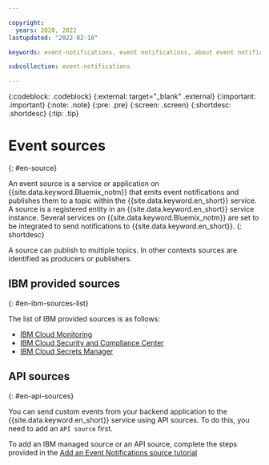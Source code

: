 ```yaml
---

copyright:
  years: 2020, 2022
lastupdated: "2022-02-18"

keywords: event-notifications, event notifications, about event notifications

subcollection: event-notifications

---
```


{:codeblock: .codeblock}
{:external: target="_blank" .external}
{:important: .important}
{:note: .note}
{:pre: .pre}
{:screen: .screen}
{:shortdesc: .shortdesc}
{:tip: .tip}



# Event sources
{: #en-source}

An event source is a service or application on {{site.data.keyword.Bluemix_notm}} that emits event notifications and publishes them to a topic within the {{site.data.keyword.en_short}} service. A source is a registered entity in an {{site.data.keyword.en_short}} service instance. Several services on {{site.data.keyword.Bluemix_notm}} are set to be integrated to send notifications to {{site.data.keyword.en_short}}.
{: shortdesc}

A source can publish to multiple topics. In other contexts sources are identified as producers or publishers.

## IBM provided sources
{: #en-ibm-sources-list}

The list of IBM provided sources is as follows:
- [IBM Cloud Monitoring](https://cloud.ibm.com/catalog/services/ibm-cloud-monitoring?callback=%2Fobserve%2Fmonitoring%2Fcreate)
- [IBM Cloud Security and Compliance Center](https://cloud.ibm.com/docs/security-compliance?topic=security-compliance-event-notifications&interface=ui)
- [IBM Cloud Secrets Manager](https://cloud.ibm.com/docs/secrets-manager?topic=secrets-manager-event-notifications&interface=ui)

## API sources
{: #en-api-sources}

You can send custom events from your backend application to the {{site.data.keyword.en_short}} service using API sources. To do this, you need to add an `API source` first.

To add an IBM managed source or an API source, complete the steps provided in the [Add an Event Notifications source tutorial](docs/event-notifications?topic=event-notifications-en-add-source)

